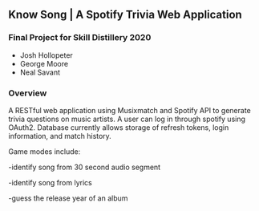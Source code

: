 ## Know Song | A Spotify Trivia Web Application
### Final Project for Skill Distillery 2020

- Josh Hollopeter
- George Moore
- Neal Savant

### Overview
A RESTful web application using Musixmatch and Spotify API to generate trivia questions on music artists. A user can log in through spotify using OAuth2. Database currently allows storage of refresh tokens, login information, and match history.

Game modes include: 

-identify song from 30 second audio segment 

-identify song from lyrics

-guess the release year of an album
